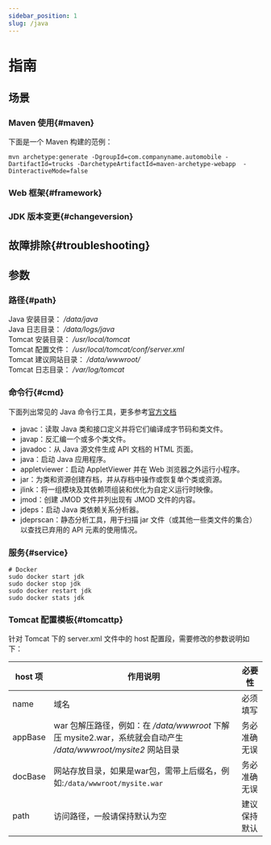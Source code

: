 ```yaml
---
sidebar_position: 1
slug: /java
---
```


# 指南

## 场景

### Maven 使用{#maven}

下面是一个 Maven  构建的范例：

```
mvn archetype:generate -DgroupId=com.companyname.automobile -DartifactId=trucks -DarchetypeArtifactId=maven-archetype-webapp  -DinteractiveMode=false
```

### Web 框架{#framework}

### JDK 版本变更{#changeversion}

## 故障排除{#troubleshooting}

## 参数

### 路径{#path}

Java 安装目录： */data/java*  
Java 日志目录： */data/logs/java*  
Tomcat 安装目录： */usr/local/tomcat*    
Tomcat 配置文件： */usr/local/tomcat/conf/server.xml*     
Tomcat 建议网站目录： */data/wwwroot/*    
Tomcat 日志目录： */var/log/tomcat*  

### 命令行{#cmd}

下面列出常见的 Java 命令行工具，更多参考[官方文档](https://docs.oracle.com/javase/10/tools/tools-and-command-reference.htm)

* javac：读取 Java 类和接口定义并将它们编译成字节码和类文件。
* javap：反汇编一个或多个类文件。
* javadoc：从 Java 源文件生成 API 文档的 HTML 页面。
* java：启动 Java 应用程序。
* appletviewer：启动 AppletViewer 并在 Web 浏览器之外运行小程序。
* jar：为类和资源创建存档，并从存档中操作或恢复单个类或资源。
* jlink：将一组模块及其依赖项组装和优化为自定义运行时映像。
* jmod：创建 JMOD 文件并列出现有 JMOD 文件的内容。
* jdeps：启动 Java 类依赖关系分析器。
* jdeprscan：静态分析工具，用于扫描 jar 文件（或其他一些类文件的集合）以查找已弃用的 API 元素的使用情况。


### 服务{#service}

```
# Docker
sudo docker start jdk
sudo docker stop jdk
sudo docker restart jdk
sudo docker stats jdk
```

### Tomcat 配置模板{#tomcattp}

针对 Tomcat 下的 server.xml 文件中的 host 配置段，需要修改的参数说明如下：  

|  host 项  |  作用说明  |  必要性 |
| --- | --- | --- |
|  name  |  域名   |  必须填写 |
|  appBase |  war 包解压路径，例如：在 */data/wwwroot* 下解压 mysite2.war，系统就会自动产生 */data/wwwroot/mysite2* 网站目录  | 务必准确无误 |
|  docBase |  网站存放目录，如果是war包，需带上后缀名，例如:`/data/wwwroot/mysite.war`  | 务必准确无误 |
|  path |  访问路径，一般请保持默认为空  | 建议保持默认 |

